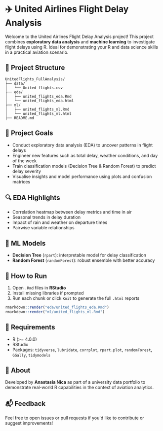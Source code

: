 # ✈️ United Airlines Flight Delay Analysis

Welcome to the United Airlines Flight Delay Analysis project! This project combines **exploratory data analysis** and **machine learning** to investigate flight delays using R. Ideal for demonstrating your R and data science skills in a practical aviation scenario.

## 📁 Project Structure
```
UnitedFlights_FullAnalysis/
├── data/
│   └── United flights.csv
├── eda/
│   ├── united_flights_eda.Rmd
│   └── united_flights_eda.html
├── ml/
│   ├── united_flights_ml.Rmd
│   └── united_flights_ml.html
├── README.md
```

## 🧠 Project Goals
- Conduct exploratory data analysis (EDA) to uncover patterns in flight delays
- Engineer new features such as total delay, weather conditions, and day of the week
- Train classification models (Decision Tree & Random Forest) to predict delay severity
- Visualise insights and model performance using plots and confusion matrices

## 🔍 EDA Highlights
- Correlation heatmap between delay metrics and time in air
- Seasonal trends in delay duration
- Impact of rain and weather on departure times
- Pairwise variable relationships

## 🤖 ML Models
- **Decision Tree** (`rpart`): interpretable model for delay classification
- **Random Forest** (`randomForest`): robust ensemble with better accuracy

## 🔧 How to Run
1. Open `.Rmd` files in **RStudio**
2. Install missing libraries if prompted
3. Run each chunk or click `Knit` to generate the full `.html` reports

```r
rmarkdown::render("eda/united_flights_eda.Rmd")
rmarkdown::render("ml/united_flights_ml.Rmd")
```

## 📌 Requirements
- R (>= 4.0.0)
- RStudio
- Packages: `tidyverse`, `lubridate`, `corrplot`, `rpart.plot`, `randomForest`, `GGally`, `tidymodels`

## 🙋 About
Developed by **Anastasia Nica** as part of a university data portfolio to demonstrate real-world R capabilities in the context of aviation analytics.

## 📬 Feedback
Feel free to open issues or pull requests if you'd like to contribute or suggest improvements!
